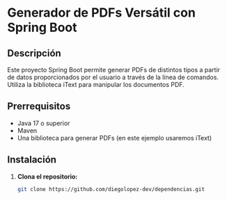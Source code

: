 # Generador de PDFs Versátil con Spring Boot

## Descripción
Este proyecto Spring Boot permite generar PDFs de distintos tipos a partir de datos proporcionados por el usuario a través de la línea de comandos. Utiliza la biblioteca iText para manipular los documentos PDF.

## Prerrequisitos
* Java 17 o superior
* Maven
* Una biblioteca para generar PDFs (en este ejemplo usaremos iText)

## Instalación
1. **Clona el repositorio:**
   ```bash
   git clone https://github.com/diegolopez-dev/dependencias.git

